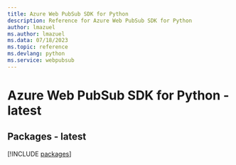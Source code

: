 ```yaml
---
title: Azure Web PubSub SDK for Python
description: Reference for Azure Web PubSub SDK for Python
author: lmazuel
ms.author: lmazuel
ms.data: 07/18/2023
ms.topic: reference
ms.devlang: python
ms.service: webpubsub
---
```

# Azure Web PubSub SDK for Python - latest
## Packages - latest
[!INCLUDE [packages](web-pubsub-index.md)]